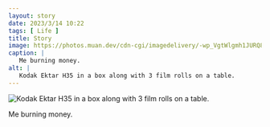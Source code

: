 ```yaml
---
layout: story
date: 2023/3/14 10:22
tags: [ Life ]
title: Story
image: https://photos.muan.dev/cdn-cgi/imagedelivery/-wp_VgtWlgmh1JURQ8t1mg/e96c968a-322b-48a2-7e17-e4f3feced500/public
caption: |
   Me burning money.
alt: |
   Kodak Ektar H35 in a box along with 3 film rolls on a table.
---
```


![Kodak Ektar H35 in a box along with 3 film rolls on a table.](https://photos.muan.dev/cdn-cgi/imagedelivery/-wp_VgtWlgmh1JURQ8t1mg/e96c968a-322b-48a2-7e17-e4f3feced500/public)

Me burning money.
